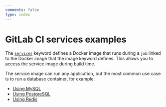```yaml
---
comments: false
type: index
---
```


# GitLab CI services examples

The [`services`](../docker/using_docker_images.md#what-is-a-service)
keyword defines a Docker image that runs during a `job` linked to the
Docker image that the image keyword defines. This allows you to access
the service image during build time.

The service image can run any application, but the most common use
case is to run a database container, for example:

- [Using MySQL](mysql.md)
- [Using PostgreSQL](postgres.md)
- [Using Redis](redis.md)
